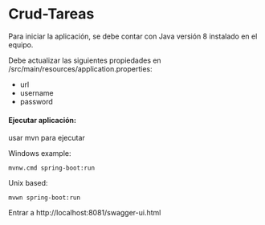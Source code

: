 # Crud-Tareas

Para iniciar la aplicación, se debe contar con Java versión 8 instalado en el equipo. 

Debe actualizar las siguientes propiedades en /src/main/resources/application.properties: 

* url 
* username 
* password

#### Ejecutar aplicación: 
usar mvn para ejecutar

Windows example:

    mvnw.cmd spring-boot:run

Unix based:

    mvwn spring-boot:run 

Entrar a http://localhost:8081/swagger-ui.html
